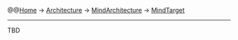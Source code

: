 @@[Home](Home.md) -> [Architecture](Architecture.md) -> [MindArchitecture](MindArchitecture.md) -> [MindTarget](MindTarget.md)



---


TBD
